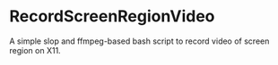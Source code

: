 # RecordScreenRegionVideo
A simple slop and ffmpeg-based bash script to record video of screen region on X11.
